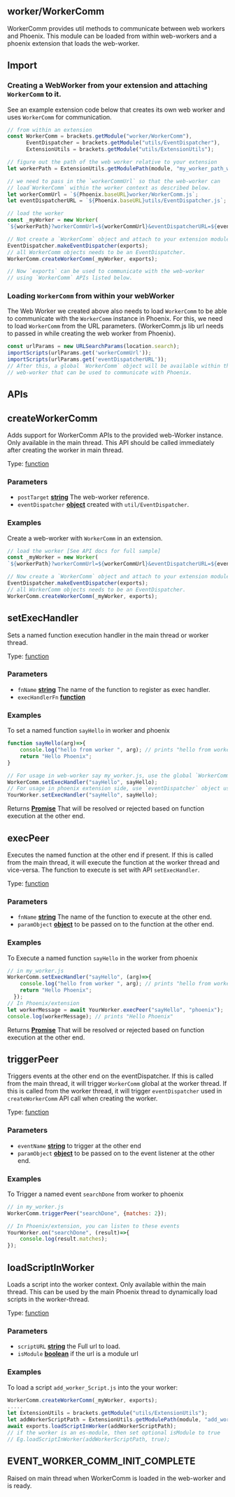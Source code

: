 <!-- Generated by documentation.js. Update this documentation by updating the source code. -->

## worker/WorkerComm

WorkerComm provides util methods to communicate between web workers and Phoenix.
This module can be loaded from within web-workers and a phoenix extension that loads the web-worker.

## Import

### Creating a WebWorker from your extension and attaching `WorkerComm` to it.

See an example extension code below that creates its own web worker and uses `WorkerComm` for communication.

```js
// from within an extension
const WorkerComm = brackets.getModule("worker/WorkerComm"),
      EventDispatcher = brackets.getModule("utils/EventDispatcher"),
      ExtensionUtils = brackets.getModule("utils/ExtensionUtils");

// figure out the path of the web worker relative to your extension
let workerPath = ExtensionUtils.getModulePath(module, "my_worker_path_within_extension.js")

// we need to pass in the `workerCommUrl` so that the web-worker can
// load`WorkerComm` within the worker context as described below.
let workerCommUrl = `${Phoenix.baseURL}worker/WorkerComm.js`;
let eventDispatcherURL = `${Phoenix.baseURL}utils/EventDispatcher.js`;

// load the worker
const _myWorker = new Worker(
`${workerPath}?workerCommUrl=${workerCommUrl}&eventDispatcherURL=${eventDispatcherURL}`);

// Not create a `WorkerComm` object and attach to your extension module exports.
EventDispatcher.makeEventDispatcher(exports);
// all WorkerComm objects needs to be an EventDispatcher.
WorkerComm.createWorkerComm(_myWorker, exports);

// Now `exports` can be used to communicate with the web-worker
// using `WorkerComm` APIs listed below.
```

### Loading `WorkerComm` from within your webWorker

The Web Worker we created above also needs to load `WorkerComm` to be able to communicate with the `WorkerComm`
instance in Phoenix. For this, we need to load `WorkerComm` from the URL parameters.
(WorkerComm.js lib url needs to passed in while creating the web worker from Phoenix).

```js
const urlParams = new URLSearchParams(location.search);
importScripts(urlParams.get('workerCommUrl'));
importScripts(urlParams.get('eventDispatcherURL'));
// After this, a global `WorkerComm` object will be available within the
// web-worker that can be used to communicate with Phoenix.
```

## APIs

## createWorkerComm

Adds support for WorkerComm APIs to the provided web-Worker instance. Only available in the main thread.
This API should be called immediately after creating the worker in main thread.

Type: [function][1]

### Parameters

*   `postTarget` **[string][2]** The web-worker reference.
*   `eventDispatcher` **[object][3]** created with `util/EventDispatcher`.

### Examples

Create a web-worker with `WorkerComm` in an extension.

```javascript
// load the worker [See API docs for full sample]
const _myWorker = new Worker(
`${workerPath}?workerCommUrl=${workerCommUrl}&eventDispatcherURL=${eventDispatcherURL}`);

// Now create a `WorkerComm` object and attach to your extension module exports.
EventDispatcher.makeEventDispatcher(exports);
// all WorkerComm objects needs to be an EventDispatcher.
WorkerComm.createWorkerComm(_myWorker, exports);
```

## setExecHandler

Sets a named function execution handler in the main thread or worker thread.

Type: [function][1]

### Parameters

*   `fnName` **[string][2]** The name of the function to register as exec handler.
*   `execHandlerFn` **[function][1]** 

### Examples

To set a named function `sayHello` in worker and phoenix

```javascript
function sayHello(arg)=>{
    console.log("hello from worker ", arg); // prints "hello from worker phoenix"
    return "Hello Phoenix";
}

// For usage in web-worker say my_worker.js, use the global `WorkerComm` object.
WorkerComm.setExecHandler("sayHello", sayHello);
// For usage in phoenix extension side, use `eventDispatcher` object used with `createWorkerComm`.
YourWorker.setExecHandler("sayHello", sayHello);
```

Returns **[Promise][4]** That will be resolved or rejected based on function execution at the other end.

## execPeer

Executes the named function at the other end if present. If this is called from the main thread, it will
execute the function at the worker thread and vice-versa. The function to execute
is set with API `setExecHandler`.

Type: [function][1]

### Parameters

*   `fnName` **[string][2]** The name of the function to execute at the other end.
*   `paramObject` **[object][3]** to be passed on to the function at the other end.

### Examples

To Execute a named function `sayHello` in the worker from phoenix

```javascript
// in my_worker.js
WorkerComm.setExecHandler("sayHello", (arg)=>{
    console.log("hello from worker ", arg); // prints "hello from worker phoenix"
    return "Hello Phoenix";
  });
// In Phoenix/extension
let workerMessage = await YourWorker.execPeer("sayHello", "phoenix");
console.log(workerMessage); // prints "Hello Phoenix"
```

Returns **[Promise][4]** That will be resolved or rejected based on function execution at the other end.

## triggerPeer

Triggers events at the other end on the eventDispatcher. If this is called from the main thread, it will
trigger `WorkerComm` global at the worker thread. If this is called from the worker thread, it will
trigger `eventDispatcher` used in `createWorkerComm` API call when creating the worker.

Type: [function][1]

### Parameters

*   `eventName` **[string][2]** to trigger at the other end
*   `paramObject` **[object][3]** to be passed on to the event listener at the other end.

### Examples

To Trigger a named event `searchDone` from worker to phoenix

```javascript
// in my_worker.js
WorkerComm.triggerPeer("searchDone", {matches: 2});

// In Phoenix/extension, you can listen to these events
YourWorker.on("searchDone", (result)=>{
    console.log(result.matches);
});
```

## loadScriptInWorker

Loads a script into the worker context. Only available within the main thread. This can be used
by the main Phoenix thread to dynamically load scripts in the worker-thread.

Type: [function][1]

### Parameters

*   `scriptURL` **[string][2]** the Full url to load.
*   `isModule` **[boolean][5]** if the url is a module url

### Examples

To load a script `add_worker_Script.js` into the your worker:

```javascript
WorkerComm.createWorkerComm(_myWorker, exports);
.....
let ExtensionUtils = brackets.getModule("utils/ExtensionUtils");
let addWorkerScriptPath = ExtensionUtils.getModulePath(module, "add_worker_Script.js")
await exports.loadScriptInWorker(addWorkerScriptPath);
// if the worker is an es-module, then set optional isModule to true
// Eg.loadScriptInWorker(addWorkerScriptPath, true);
```

## EVENT_WORKER_COMM_INIT_COMPLETE

Raised on main thread when WorkerComm is loaded in the web-worker and is ready.

[1]: https://developer.mozilla.org/docs/Web/JavaScript/Reference/Statements/function

[2]: https://developer.mozilla.org/docs/Web/JavaScript/Reference/Global_Objects/String

[3]: https://developer.mozilla.org/docs/Web/JavaScript/Reference/Global_Objects/Object

[4]: https://developer.mozilla.org/docs/Web/JavaScript/Reference/Global_Objects/Promise

[5]: https://developer.mozilla.org/docs/Web/JavaScript/Reference/Global_Objects/Boolean
